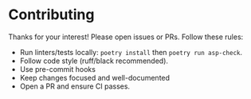 # Contributing

Thanks for your interest! Please open issues or PRs. Follow these rules:
- Run linters/tests locally: `poetry install` then `poetry run asp-check`.
- Follow code style (ruff/black recommended).
- Use pre-commit hooks
- Keep changes focused and well-documented
- Open a PR and ensure CI passes.
